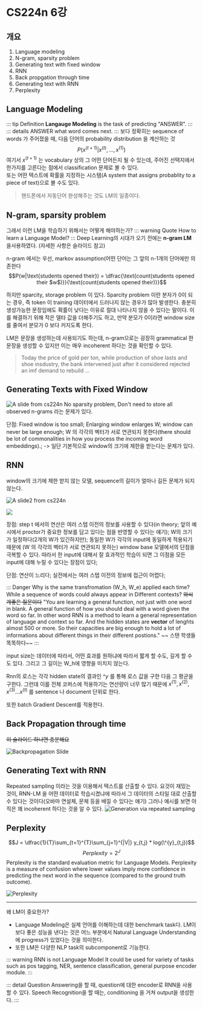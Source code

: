 # CS224n 6강

## 개요

1. Language modeling
2. N-gram, sparsity problem
3. Generating text with fixed window
4. RNN
5. Back propgation through time
6. Generating text with RNN
7. Perplexity

## Language Modeling
::: tip Definition
__Langauge Modeling__ is the task of predicting "ANSWER".
:::
::: details ANSWER
what word comes next.
:::
보다 정확히는 sequence of words 가 주어졌을 때, 다음 단어의 probability distribution 을 계산하는 것
$$P(x^{(t+1)} | x^{(t)}, ... , x^{(1)})$$
여기서 $x^{(t+1)}$ 는 vocabulary 상의 그 어떤 단어든지 될 수 있는데, 주어진 선택지에서 한가지를 고른다는 점에서 classification 문제로 볼 수 있다.   
또는 어떤 텍스트에 확률을 지정하는 시스템(A system that assigns probablity to a piece of text)으로 볼 수도 있다.
> 핸드폰에서 자동단어 완성해주는 것도 LM의 일종이다.

## N-gram, sparsity problem
그래서 이런 LM을 학습하기 위해서는 어떻게 해야하는가?
::: warning Quote
How to learn a Language Model?
:::
Deep Learning의 시대가 오기 전에는 __n-gram LM__ 을사용하였다. (자세한 사항은 슬라이드 참고)

n-gram 에서는 우선, markov assumption(어떤 단어는 그 앞의 n-1개의 단어에만 의존한다
$$P(w|\text{students opened their}) = \dfrac{\text{count(students opened their $w$)}}{\text{count(students opened their)}}$$

하지만 sparcity, storage problem 이 있다.
Sparcity problem 이란 분자가 0이 되는 경우, 즉 token 이 training 데이터에서 드러나지 않는 경우가 많아 발생한다. 충분히 생성가능한 문장임에도 확률이 낮다는 이유로 절대 나타나지 않을 수 있다는 말이다.
이를 해결하기 위해 작은 델타 값을 더해주기도 하고, 만약 분모가 0이라면 window size를 줄여서 분모가 0 보다 커지도록 한다.

LM은 문장을 생성하는데 사용되기도 하는데, n-gram으로는 굉장히 grammatical 한 문장을 생성할 수 있지만 이는 매우 incoherent 하다는 것을 확인할 수 있다.
> Today the price of gold per ton, while production of shoe lasts and shoe insdustry, the bank intervened just after it considered rejected an imf demand to rebuild ...

## Generating Texts with Fixed Window

![A slide from cs224n](/TIL/ML/window_LM.png)
No sparsity problem, Don't need to store all observed n-grams 라는 문제가 있다.

단점: Fixed window is too small; Enlarging window enlarges W; window can never be large enough; W 의 각각의 벡터가 서로 연관되지 못한다(there should be lot of commonalities in how you process the incoming word embeddings).;     -> 일단 기본적으로 window의 크기에 제한을 받는다는 문제가 있다.

## RNN
window의 크기에 제한 받지 않는 모델, sequence의 길이가 얼마나 길든 문제가 되지 않는다.

![A slide2 from cs224n](/TIL/ML/Rnn.png)

![](/TIL/ML/Rnn2.png)

장점: step t 에서의 연산은 여러 스텝 이전의 정보를 사용할 수 있다(in theory;  앞의 예시에서 proctor가 중요한 정보를 담고 있다는 점을 반영할 수 있다는 얘기);  W의 크기가 일정하다(2개의 W가 있긴하지만); 동일한 W가 각각의 input에 동일하게 적용되기 때문에 (W 의 각각의 벡터가 서로 연관되지 못하는) window base 모델에서의 단점을 극복할 수 있다. 따라서 한 input에 대해서 잘 효과적인 학습이 되면 그 이점을 모든 input에 대해 누릴 수 있다는 장점이 있다;  

단점: 연산이 느리다;  실전에서는 여러 스텝 이전의 정보에 접근이 어렵다;

::: Danger
Why is the same transfromation (W_h, W_e) applied each time? While a sequence of words could always appear in Different contexts?
~~와씨 개좋은 질문이다~~
"You are learning a general function, not just with one word in blank. A general function of how you should deal with a word given the word so far. In other word RNN is a method to learn a general representation of language and context so far.
And the hidden states are __vector__ of lenghts almost 500 or more. So their capacities are big enough to hold a lot of informations about different things in their different postions." ~~ 스탠 학생들 똑똑하다~~
:::

input size는 데이터에 따라서, 어떤 효과를 원하냐에 따라서 짧게 할 수도, 길게 할 수도 있다. 그리고 그 길이는 W_h에 영향을 미치지 않는다.

Rnn의 로스는 각각 hidden state의 결과인 $\^{y}$ 를 통해 로스 값을 구한 다음 그 평균을 구한다. 그런데 이를 전체 코퍼스에 적용하기는 연산량이 너무 많기 때문에 $x^{(1)}, x^{(2)}, x^{(3)}\ldots x^{(t)}$ 를 sentence 나 document 단위로 한다.

또한 batch Gradient Descent를 적용한다.

## Back Propagation through time
~~이 슬라이드 하나면 충분해요~~

![Backpropagation Slide](/TIL/ML/Rnn_backprop.png)

## Generating Text with RNN
Repeated sampling 이라는 것을 이용해서 텍스트를 산출할 수 있다.
요것이 재밌는 것이, RNN-LM 을 어떤 데이터로 학습시켰냐에 따라서 그 데이터의 스타일 대로 산출할 수 있다는 것이다(오바마 연설체, 문체 등을 배낄 수 있다는 얘기)
그러나 예시를 보면 아직은 꽤 incoherent 하다는 것을 알 수 있다.
![Generation via repeated sampling](/TIL/ML/Rnn_generate.png)


## Perplexity
$$J = \dfrac{1}{T}\sum_{t=1}^{T}\sum_{j=1}^{|V|} y_{t,j} * log(\^{y}_{t,j})$$
$$Perplexity = 2^J$$
Perplexity is the standard evaluation metric for Language Models.
Perplexity is a measure of confusion where lower values imply more confidence in predicting the next word in the sequence (compared to the ground truth outcome).

![Perplexity](/TIL/ML/Rnn_perplexity.png)


---
왜 LM이 중요한가?
* Language Modeling은 실제 언어를 이해하는데 대한 benchmark task다. LM이 보다 좋은 성능을 낸다는 것은 어느 부분에서 Natural Language Understanding에 progress가 있었다는 것을 의미한다.
* 또한 LM은 다양한 NLP task의 subcomponent로 기능한다.

::: warning
RNN is not Language Model
It could be used for variety of tasks such as pos tagging, NER, sentence classification, general purpose encoder module.
:::

::: detail
Question Answering을 할 때, question에 대한 encoder로 RNN을 사용할 수 있다.
Speech Recognition을 할 때는, conditioning 을 거쳐 output을 생성한다.
:::



